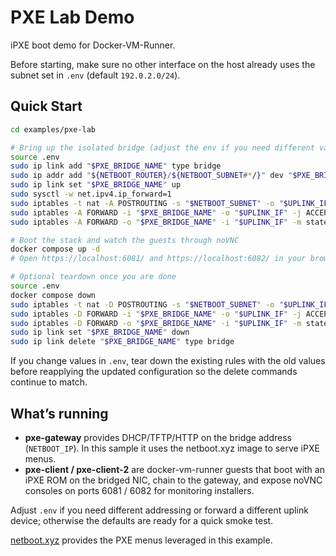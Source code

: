 # PXE Lab Demo

iPXE boot demo for Docker-VM-Runner.

Before starting, make sure no other interface on the host already uses the subnet set in `.env` (default `192.0.2.0/24`).

## Quick Start
```bash
cd examples/pxe-lab

# Bring up the isolated bridge (adjust the env if you need different values)
source .env
sudo ip link add "$PXE_BRIDGE_NAME" type bridge
sudo ip addr add "${NETBOOT_ROUTER}/${NETBOOT_SUBNET#*/}" dev "$PXE_BRIDGE_NAME"
sudo ip link set "$PXE_BRIDGE_NAME" up
sudo sysctl -w net.ipv4.ip_forward=1
sudo iptables -t nat -A POSTROUTING -s "$NETBOOT_SUBNET" -o "$UPLINK_IF" -j MASQUERADE
sudo iptables -A FORWARD -i "$PXE_BRIDGE_NAME" -o "$UPLINK_IF" -j ACCEPT
sudo iptables -A FORWARD -o "$PXE_BRIDGE_NAME" -i "$UPLINK_IF" -m state --state RELATED,ESTABLISHED -j ACCEPT

# Boot the stack and watch the guests through noVNC
docker compose up -d
# Open https://localhost:6081/ and https://localhost:6082/ in your browser to view the guest consoles.

# Optional teardown once you are done
source .env
docker compose down
sudo iptables -t nat -D POSTROUTING -s "$NETBOOT_SUBNET" -o "$UPLINK_IF" -j MASQUERADE
sudo iptables -D FORWARD -i "$PXE_BRIDGE_NAME" -o "$UPLINK_IF" -j ACCEPT
sudo iptables -D FORWARD -o "$PXE_BRIDGE_NAME" -i "$UPLINK_IF" -m state --state RELATED,ESTABLISHED -j ACCEPT
sudo ip link set "$PXE_BRIDGE_NAME" down
sudo ip link delete "$PXE_BRIDGE_NAME" type bridge
```

If you change values in `.env`, tear down the existing rules with the old values before reapplying the updated configuration so the delete commands continue to match.

## What’s running
- **pxe-gateway** provides DHCP/TFTP/HTTP on the bridge address (`NETBOOT_IP`). In this sample it uses the netboot.xyz image to serve iPXE menus.
- **pxe-client / pxe-client-2** are docker-vm-runner guests that boot with an iPXE ROM on the bridged NIC, chain to the gateway, and expose noVNC consoles on ports 6081 / 6082 for monitoring installers.

Adjust `.env` if you need different addressing or forward a different uplink device; otherwise the defaults are ready for a quick smoke test.

[netboot.xyz](https://netboot.xyz/) provides the PXE menus leveraged in this example.
